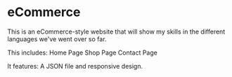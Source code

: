 # eCommerce

This is an eCommerce-style website that will show my skills in the different languages we've went over so far.

This includes:
    Home Page
    Shop Page
    Contact Page

It features: 
    A JSON file and responsive design.